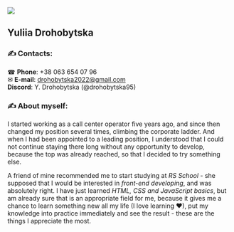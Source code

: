 ![](https://i.pinimg.com/564x/a8/87/c0/a887c0e722734dd04a33795218c783aa.jpg)
## Yuliia Drohobytska

### ✍ Contacts: ​
☎ **Phone**: +38 063 654 07 96\
✉ **E-mail**: drohobytska2022@gmail.com\
**Discord**: Y. Drohobytska (@drohobytska95)

### ✍ About myself:
I started working as a call center operator five years ago, and since then changed my position several times, climbing the corporate ladder. And when I had been appointed to a leading position, I understood that I could not continue staying there long without any opportunity to develop, because the top was already reached, so that I decided to try something else.

A friend of mine recommended me to start studying at *RS School* - she supposed that I would be interested in *front-end developing*, and was absolutely right. I have just learned *HTML, CSS and JavaScript basics*, but am already sure that is an appropriate field for me, because it gives me a chance to learn something new all my life (I love learning ♥), put my knowledge into practice immediately and see the result - these are the things I appreciate the most. 